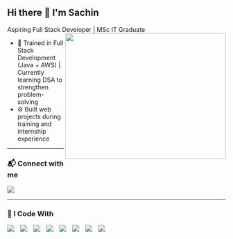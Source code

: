 ## Hi there 👋 I'm Sachin  
Aspiring Full Stack Developer | MSc IT Graduate  
<img align="right" width="370" height="290" src="https://i.pinimg.com/originals/47/f0/34/47f0342cec72b800463bf003eac1257e.gif">

- 🌱 Trained in Full Stack Development (Java + AWS) | Currently learning DSA to strengthen problem-solving  
- ⚙️ Built web projects during training and internship experience  

---

### 📬 Connect with me  
[<img src="https://img.shields.io/badge/LinkedIn-0077B5?style=for-the-badge&logo=linkedin&logoColor=white" />](https://www.linkedin.com/in/sachin153/)

---

### 🚀 I Code With  

<p align="left">
  <img src="https://img.icons8.com/color/48/000000/html-5.png" style="margin-right:10px;" />
  <img src="https://img.icons8.com/color/48/000000/css3.png" style="margin-right:10px;" />
  <img src="https://img.icons8.com/color/48/000000/bootstrap.png" style="margin-right:10px;" />
  <img src="https://img.icons8.com/color/48/000000/javascript.png" style="margin-right:10px;" />
  <img src="https://img.icons8.com/color/48/000000/react-native.png" style="margin-right:10px;" />
  <img src="https://img.icons8.com/color/48/000000/java-coffee-cup-logo.png" style="margin-right:10px;" />
  <img src="https://img.icons8.com/color/48/000000/spring-logo.png" style="margin-right:10px;" />
  <img src="https://img.icons8.com/color/48/000000/mysql-logo.png" style="margin-right:10px;" />
</p>




